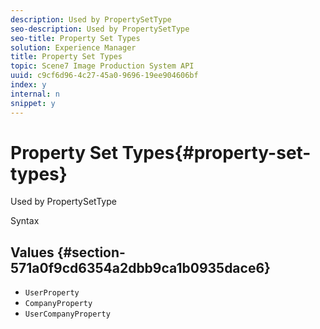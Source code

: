 ```yaml
---
description: Used by PropertySetType
seo-description: Used by PropertySetType
seo-title: Property Set Types
solution: Experience Manager
title: Property Set Types
topic: Scene7 Image Production System API
uuid: c9cf6d96-4c27-45a0-9696-19ee904606bf
index: y
internal: n
snippet: y
---
```


# Property Set Types{#property-set-types}

Used by PropertySetType

 Syntax 

## Values {#section-571a0f9cd6354a2dbb9ca1b0935dace6}

* `UserProperty` 
* `CompanyProperty` 
* `UserCompanyProperty`


